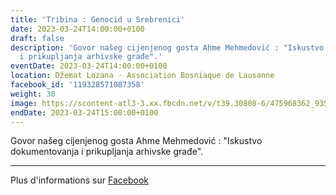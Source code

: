 ```yaml
---
title: 'Tribina : Genocid u Srebrenici'
date: 2023-03-24T14:00:00+0100
draft: false
description: 'Govor našeg cijenjenog gosta Ahme Mehmedović : "Iskustvo dokumentovanja
  i prikupljanja arhivske građe".'
eventDate: 2023-03-24T14:00:00+0100
location: Džemat Lozana - Association Bosniaque de Lausanne
facebook_id: '119328571087358'
weight: 30
image: https://scontent-atl3-3.xx.fbcdn.net/v/t39.30808-6/475968362_935496025377664_1254503329331924344_n.jpg?_nc_cat=109&ccb=1-7&_nc_sid=9e60e4&_nc_ohc=vQoc06X09xUQ7kNvwEHLR2J&_nc_oc=AdnbnnQuol5bg6boCCjGIoWKwGB5j4fHCEASsjHb4Wiy6d_YQSHQvkDDPWRiGl7YQJs&_nc_zt=23&_nc_ht=scontent-atl3-3.xx&edm=ABTKTjYEAAAA&_nc_gid=FfR-YdzP2ANS9qJPySnITw&oh=00_AfbB7FfKkGrtspmSGcI4ZUr6EJJcnYUJWnr6TchNNWZWKQ&oe=68C168C7
endDate: 2023-03-24T15:00:00+0100
---
```


Govor našeg cijenjenog gosta Ahme Mehmedović : "Iskustvo dokumentovanja i prikupljanja arhivske građe".

---

Plus d'informations sur [Facebook](https://facebook.com/events/119328571087358)